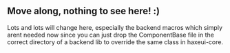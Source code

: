 <h2>Move along, nothing to see here! :)</h2>
Lots and lots will change here, especially the backend macros which simply arent needed now 
since you can just drop the ComponentBase file in the correct directory of a backend lib to
override the same class in haxeui-core. 